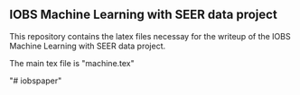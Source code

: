## IOBS Machine Learning with SEER data project

This repository contains the latex files necessay for the writeup of the
IOBS Machine Learning with SEER data project.

The main tex file is "machine.tex"

"# iobspaper" 
